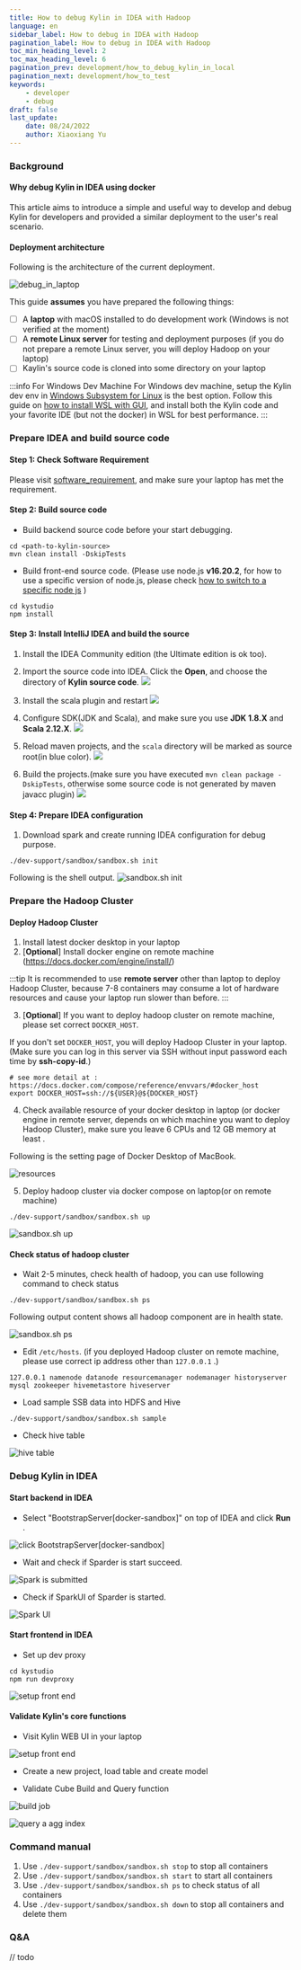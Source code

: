 ```yaml
---
title: How to debug Kylin in IDEA with Hadoop
language: en
sidebar_label: How to debug in IDEA with Hadoop
pagination_label: How to debug in IDEA with Hadoop
toc_min_heading_level: 2
toc_max_heading_level: 6
pagination_prev: development/how_to_debug_kylin_in_local
pagination_next: development/how_to_test
keywords:
    - developer
    - debug
draft: false
last_update:
    date: 08/24/2022
    author: Xiaoxiang Yu
---
```


### Background
#### Why debug Kylin in IDEA using docker
This article aims to introduce a simple and useful way to develop and debug Kylin for developers and provided a similar deployment to the user's real scenario.

#### Deployment architecture
Following is the architecture of the current deployment.

![debug_in_laptop](images/debug_kylin_by_docker_compose.png)

This guide **assumes** you have prepared the following things:

- [ ] A **laptop** with macOS installed to do development work (Windows is not verified at the moment)
- [ ] A **remote Linux server** for testing and deployment purposes (if you do not prepare a remote Linux server, you will deploy Hadoop on your laptop)
- [ ] Kaylin's source code is cloned into some directory on your laptop

:::info For Windows Dev Machine
For Windows dev machine, setup the Kylin dev env in [Windows Subsystem for Linux](https://learn.microsoft.com/en-us/windows/wsl/about) is the best option. Follow this guide on [how to install WSL with GUI](https://learn.microsoft.com/en-us/windows/wsl/tutorials/gui-apps), and install both the Kylin code and your favorite IDE (but not the docker) in WSL for best performance.
:::

### Prepare IDEA and build source code

#### Step 1: Check Software Requirement

Please visit [software_requirement](how_to_package#software_reqiurement), and make sure your laptop has met the requirement.

#### Step 2: Build source code
- Build backend source code before your start debugging.
```shell
cd <path-to-kylin-source>
mvn clean install -DskipTests
```

- Build front-end source code. 
(Please use node.js **v16.20.2**, for how to use a specific version of node.js, please check [how to switch to a specific node js](how_to_package#install_other_node) )
```shell
cd kystudio
npm install
```

#### Step 3: Install IntelliJ IDEA and build the source
1. Install the IDEA Community edition (the Ultimate edition is ok too).
2. Import the source code into IDEA. Click the **Open**, and choose the directory of **Kylin source code**.
    ![](images/OPEN_KYLIN_PROJECT.png)

3. Install the scala plugin and restart
![](images/IDEA_Install_Scala_plugin.png)

4. Configure SDK(JDK and Scala), and make sure you use **JDK 1.8.X** and **Scala 2.12.X**.
![](images/IDEA_Notify_Install_SDK.png)

5. Reload maven projects, and the `scala` directory will be marked as source root(in blue color).
![](images/IDEA_RELOAD_ALL_MAVEN_PROJECT.png)

6. Build the projects.(make sure you have executed `mvn clean package -DskipTests`, otherwise some source code is not generated by maven javacc plugin)
   ![](images/PROJECT_BUILD_SUCCEED.png)


#### Step 4: Prepare IDEA configuration

1. Download spark and create running IDEA configuration for debug purpose.
  ```shell
  ./dev-support/sandbox/sandbox.sh init
  ```

  Following is the shell output.
  ![sandbox.sh init](images/IDEA_SANDBOX_INIT.png)

### Prepare the Hadoop Cluster

#### Deploy Hadoop Cluster
1. Install latest docker desktop in your laptop
2. [**Optional**] Install docker engine on remote machine (https://docs.docker.com/engine/install/)

:::tip
It is recommended to use **remote server** other than laptop to deploy Hadoop Cluster, because 7-8 containers may consume a lot of hardware resources and cause your laptop run slower than before.
:::

3. [**Optional**] If you want to deploy hadoop cluster on remote machine, please set correct `DOCKER_HOST`. 

  If you don't set `DOCKER_HOST`, you will deploy Hadoop Cluster in your laptop. (Make sure you can log in this server via SSH without input password each time by **ssh-copy-id**.)
  ```shell
  # see more detail at : https://docs.docker.com/compose/reference/envvars/#docker_host
  export DOCKER_HOST=ssh://${USER}@${DOCKER_HOST}
  ```

4. Check available resource of your docker desktop in laptop (or docker engine in remote server, depends on which machine you want to deploy Hadoop Cluster), make sure you leave 6 CPUs and 12 GB memory at least .

  Following is the setting page of Docker Desktop of MacBook.

  ![resources](images/docker-engine-resource.png)

5. Deploy hadoop cluster via docker compose on laptop(or on remote machine)

  ```shell
  ./dev-support/sandbox/sandbox.sh up
  ```

  ![sandbox.sh up](images/how-to-debug-02.png)


#### Check status of hadoop cluster
- Wait 2-5 minutes, check health of hadoop, you can use following command to check status

```shell
./dev-support/sandbox/sandbox.sh ps
```

Following output content shows all hadoop component are in health state.

![sandbox.sh ps](images/how-to-debug-03.png)

- Edit `/etc/hosts`. (if you deployed Hadoop cluster on remote machine, please use correct ip address other than `127.0.0.1` .)
```shell
127.0.0.1 namenode datanode resourcemanager nodemanager historyserver mysql zookeeper hivemetastore hiveserver 
```

- Load sample SSB data into HDFS and Hive
```shell
./dev-support/sandbox/sandbox.sh sample
```

- Check hive table

![hive table](images/how-to-debug-04.png)

### Debug Kylin in IDEA

#### Start backend in IDEA

- Select "BootstrapServer[docker-sandbox]" on top of IDEA and click **Run** .

![click BootstrapServer[docker-sandbox]](images/RUN_KYLIN_IN_IDEA.png)

- Wait and check if Sparder is start succeed.

![Spark is submitted](images/SPARDER_SUCCEED_IN_IDE.png)

- Check if SparkUI of Sparder is started.

![Spark UI](images/how-to-debug-07.png)


#### Start frontend in IDEA

- Set up dev proxy
```shell
cd kystudio
npm run devproxy
```

![setup front end](images/how-to-debug-08.png)


#### Validate Kylin's core functions

- Visit Kylin WEB UI in your laptop

![setup front end](images/how-to-debug-09.png)

- Create a new project, load table and create model

- Validate Cube Build and Query function

![build job](images/local-build-succeed.png)

![query a agg index](images/local-query-succeed.png)


### Command manual
1. Use `./dev-support/sandbox/sandbox.sh stop` to stop all containers
2. Use `./dev-support/sandbox/sandbox.sh start` to start all containers
3. Use `./dev-support/sandbox/sandbox.sh ps` to check status of all containers
4. Use `./dev-support/sandbox/sandbox.sh down` to stop all containers and delete them

### Q&A

// todo
